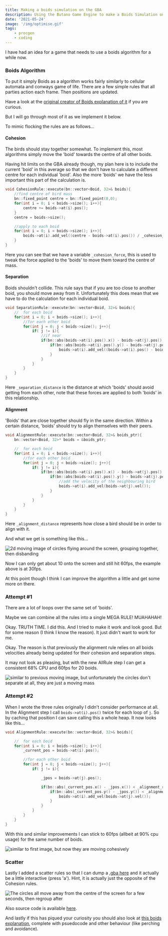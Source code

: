 ```yaml
---
title: Making a boids simulation on the GBA
description: Using the Butano Game Engine to make a Boids Simulation on the Gameboy Advance (GBA), Boids is an algorithm to mimic flocking birds flying and avoiding each other
date: '2021-05-24'
image: '/img/optimise.gif'
tags: 
    - procgen
    - coding
---
```



I have had an idea for a game that needs to use a boids algorithm for a while now. 

### Boids Algorithm

To put it simply Boids as a algorithm works fairly similarly to cellular automata and conways game of life. There are a few simple rules that all parties action each frame. Then positions are updated.

Have a look at the [original creator of Boids explanation of it](http://www.red3d.com/cwr/boids/) if you are curious.

But I will go through most of it as we implement it below. 

To mimic flocking the rules are as follows...

#### Cohesion

The birds should stay together somewhat. To implement this, most algorithms simply move the 'boid' towards the centre of all other boids.

Having hit limits on the GBA already though, my plan here is to include the current 'boid' in this average so that we don't have to calculate a different centre for each individual 'boid'. Also the more 'boids' we have the less important this part of the calculation is.

``` cpp
void CohesionRule::execute(bn::vector<Boid, 32>& boids){
    //find centre of bird mass
    bn::fixed_point centre = bn::fixed_point(0,0);
    for(int i = 0; i < boids->size(); i++){
        centre += boids->at(i).pos();
    }
    centre = boids->size();

    //apply to each boid
    for(int i = 0; i < boids->size(); i++){
        boids->at(i).add_vel((centre - boids->at(i).pos()) / _cohesion_force);
    }
}
```

Here you can see that we have a variable `_cohesion_force`, this is used to tweak the force applied to the 'boids' to move them toward the centre of mass.

#### Separation

Boids shouldn't collide. This rule says that if you are too close to another boid, you should move away from it. Unfortunately this does mean that we have to do the calculation for each individual boid.

``` cpp
void SeparationRule::execute(bn::vector<Boid, 32>& boids){
    //  for each boid
    for(int i = 0; i < boids->size(); i++){
        //for each other boid
        for(int j = 0; j < boids->size(); j++){
            if( j != i){
                //if near
                if(bn::abs(boids->at(i).pos().x() - boids->at(j).pos().x()) < _separation_distance){
                    if(bn::abs(boids->at(i).pos().y() - boids->at(j).pos().y()) < _separation_distance){
                        boids->at(i).add_vel((boids->at(i).pos() - boids->at(j).pos()));
                    }
                }
            }
        }
    }
}
```

Here `_separation_distance` is the distance at which 'boids' should avoid getting from each other, note that these forces are applied to both 'boids' in this relationship.


#### Alignment

'Boids' that are close together should fly in the same direction. Within a certain distance, 'boids' should try to align themselves with their peers.

``` cpp
void AlignmentRule::execute(bn::vector<Boid, 32>& boids_ptr){
    bn::vector<Boid, 32>* boids = &boids_ptr;

    //  for each boid
    for(int i = 0; i < boids->size(); i++){
        //for each other boid
        for(int j = 0; j < boids->size(); j++){
            if( j != i){
                if(bn::abs(boids->at(i).pos().x() - boids->at(j).pos().x()) < _alignment_distance){
                    if(bn::abs(boids->at(i).pos().y() - boids->at(j).pos().y()) < _alignment_distance){
                        //add the velocity of the neighbouring bird
                        boids->at(i).add_vel(boids->at(j).vel());
                    }
                }
            }
        }
    }
}
```

Here `_alignment_distance` represents how close a bird should be in order to align with it.

And what we get is something like this...

<img alt="2d moving image of circles flying around the screen, grouping together, then disbanding" src="/img/boids.gif" class="pixelated"/>

Now I can only get about 10 onto the screen and still hit 60fps, the example above is at 30fps.

At this point though I think I can improve the algorithm a little and get some more on there.

### Attempt #1

There are a lot of loops over the same set of 'boids'.

Maybe we can combine all the rules into a single MEGA RULE! MUAHAHAH!

Okay. TRUTH TIME. I did this. And I tried to make it work and look good. But for some reason (I think I know the reason). It just didn't want to work for me.

Okay. The reason is that previously the alignment rule relies on all boids velocities already being updated for their cohesion and separation steps.

It may not look as pleasing, but with the new AllRule step I can get a consistent 68% CPU and 60fps for 20 boids.

<img alt="similar to previous moving image, but unfortunately the circles don't separate at all, they are just a moving mass" src="/img/megarule.gif" class="pixelated"/>

### Attempt #2

When I wrote the three rules originally I didn't consider performance at all. In the Alignment step I call `boids->at(i).pos()` twice for each loop of `j`. So by caching that position I can save calling this a whole heap. It now looks like this...

``` cpp
void AlignmentRule::execute(bn::vector<Boid, 32>& boids){

    //  for each boid
    for(int i = 0; i < boids->size(); i++){
        _current_pos = boids->at(i).pos();

        //for each other boid
        for(int j = 0; j < boids->size(); j++){
            if( j != i){

                _jpos = boids->at(j).pos();

                if(bn::abs(_current_pos.x() - _jpos.x()) < _alignment_reach){
                    if(bn::abs(_current_pos.y() - _jpos.y()) < _alignment_reach){
                        boids->at(i).add_vel(boids->at(j).vel());
                    }
                }
            }
        }
    }
}
```

With this and similar improvements I can stick to 60fps (allbeit at 90% cpu usage) for the same number of boids.

<img alt="similar to first image, but now they are moving cohesively" src="/img/optimise.gif" class="pixelated"/>

### Scatter

Lastly I added a scatter rules so that I can dump a [.gba here](https://github.com/foopod/gba-boids/releases/download/release/boids.gba) and it actually be a little interactive (press 'a'). Hint, it is actually just the opposite of the Cohesion rules.

<img alt="The circles all move away from the centre of the screen for a few seconds, then regroup after" src="/img/scatter.gif" class="pixelated"/>

Also source code is available [here](https://github.com/foopod/gba-boids).

And lastly if this has piqued your curiosity you should also look at [this boids explanation](http://www.kfish.org/boids/pseudocode.html), complete with psuedocode and other behaviour (like perching and avoidance).